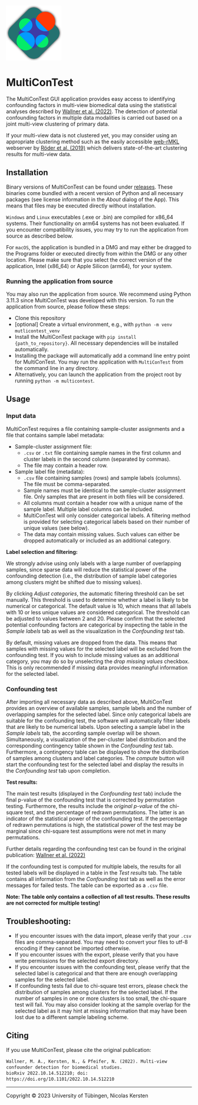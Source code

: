 <img src="res/multicontest_icon.png" alt="MultiConTest logo" width="150">

# MultiConTest

The MultiConTest GUI application provides easy access to identifying confounding factors in multi-view biomedical data
using the statistical analyses described by [Wallner et al. (2022)](https://doi.org/10.1101/2022.10.14.512210). The detection of potential confounding factors
in multiple data modalities is carried out based on a joint multi-view clustering of primary data.

If your multi-view data is not clustered yet, you may consider using an appropriate clustering method such as the easily
accessible [web-rMKL](https://web-rmkl.org/) webserver by [Röder et al. (2019)](https://doi.org/10.1093/nar/gkz422) which
delivers state-of-the-art clustering results for multi-view data.

## Installation

Binary versions of MultiConTest can be found under [releases](https://github.com/pfeiferAI/MultiConTest/releases).
These binaries come bundled with a recent version of Python and all necessary packages (see license information in the
_About_ dialog of the App). This means that files may be executed directly without installation.

`Windows` and `Linux` executables (.exe or .bin) are compiled for x86_64 systems. Their functionality on arm64 systems
has not been evaluated. If you encounter compatibility issues, you may try to run the application from source as
described below.

For `macOS`, the application is bundled in a DMG and may either be dragged to the Programs folder or executed directly
from within the DMG or any other location. Please make sure that you select the correct version of the application, 
Intel (x86_64) or Apple Silicon (arm64), for your system.

### Running the application from source

You may also run the application from source. We recommend using Python 3.11.3 since MultiConTest was
developed with this version. To run the application from source, please follow these steps:
- Clone this repository
- [optional] Create a virtual environment, e.g., with `python -m venv mutlicontest_venv`
- Install the MultiConTest package with `pip install {path_to_repository}`. All necessary dependencies will be
  installed automatically.
- Installing the package will automatically add a command line entry point for MultiConTest. You may run the
  application with `MultiConTest` from the command line in any directory.
- Alternatively, you can launch the application from the project root by running `python -m multicontest`.

## Usage

### Input data

MultiConTest requires a file containing sample-cluster assignments and a file that contains sample label metadata:
- Sample-cluster assignment file:
  - `.csv` or `.txt` file containing sample names in the first column and cluster labels
    in the second column (separated by commas).
  - The file may contain a header row.
- Sample label file (metadata):
  - `.csv` file containing samples (rows) and sample labels (columns). The file must be comma-separated.
  - Sample names must be identical to the sample-cluster assignment file. Only samples that are present in both files
    will be considered.
  - All columns must contain a header row with a unique name of the sample label. Multiple label columns can be included.
  - MultiConTest will only consider categorical labels. A filtering method is provided for selecting categorical
    labels based on their number of unique values (see below).
  - The data may contain missing values. Such values can either be dropped automatically or included as an additional
    category.

**Label selection and filtering:**

We strongly advise using only labels with a large number of overlapping samples, since sparse data will reduce the 
statistical power of the confounding detection (i.e., the distribution of sample label categories among clusters might 
be shifted due to missing values).

By clicking _Adjust categories_, the automatic filtering threshold can be set manually. This threshold is used to
determine whether a label is likely to be numerical or categorical. The default value is 10, which means that all
labels with 10 or less unique values are considered categorical. The threshold can be adjusted to values between 2
and 20. Please confirm that the selected potential confounding factors are categorical by inspecting the table in the 
_Sample labels_ tab as well as the visualization in the _Confounding test_ tab.

By default, missing values are dropped from the data. This means that samples with missing values for the selected
label will be excluded from the confounding test. If you wish to include missing values as an additional category, you
may do so by unselecting the _drop missing values_ checkbox. This is only recommended if missing data provides
meaningful information for the selected label.

### Confounding test

After importing all necessary data as described above, MultiConTest provides an overview of available samples, sample
labels and the number of overlapping samples for the selected label. Since only categorical labels are suitable for
the confounding test, the software will automatically filter labels that are likely to be numerical labels. Upon
selecting a sample label in the _Sample labels_ tab, the according sample overlap will be shown. Simultaneously, a 
visualization of the per-cluster label distribution and the corresponding contingency table shown in the 
_Confounding test_ tab. Furthermore, a contingency table can be displayed to show the distribution of samples among
clusters and label categories. The _compute_ button will start the confounding test for the selected label and
display the results in the _Confounding test_ tab upon completion.

**Test results:**

The main test results (displayed in the _Confounding test_ tab) include the final p-value of the confounding test that
is corrected by permutation testing. Furthermore, the results include the _original p-value_ of the chi-square test,
and the percentage of redrawn permutations. The latter is an indicator of the statistical power of the confounding test.
If the percentage of redrawn permutations is high, the statistical power of the test may be marginal since chi-square
test assumptions were not met in many permutations.

Further details regarding the confounding test can be found in the original publication:
[Wallner et al. (2022)](https://doi.org/10.1101/2022.10.14.512210)

If the confounding test is computed for multiple labels, the results for all tested labels will be displayed in a table
in the _Test results_ tab. The table contains all information from the _Confounding test_ tab as well as the error
messages for failed tests. The table can be exported as a `.csv` file.

**Note: The table only contains a collection of all test results. These results are not corrected for multiple testing!**



## Troubleshooting:

- If you encounter issues with the data import, please verify that your `.csv` files are comma-separated. You may need
  to convert your files to utf-8 encoding if they cannot be imported otherwise.
- If you encounter issues with the export, please verify that you have write permissions for the selected export
  directory.
- If you encounter issues with the confounding test, please verify that the selected label is categorical and that
  there are enough overlapping samples for the selected label.
- If confounding tests fail due to chi-square test errors, please check the distribution of samples among clusters
  for the selected label. If the number of samples in one or more clusters is too small, the chi-square test will fail.
  You may also consider looking at the sample overlap for the selected label as it may hint at missing information that
  may have been lost due to a different sample labeling scheme.

## Citing

If you use MultiConTest, please cite the original publication:
```
Wallner, M. A., Kersten, N., & Pfeifer, N. (2022). Multi-view confounder detection for biomedical studies.
bioRxiv 2022.10.14.512210; doi: https://doi.org/10.1101/2022.10.14.512210
```

---

Copyright &copy; 2023 University of Tübingen, Nicolas Kersten
